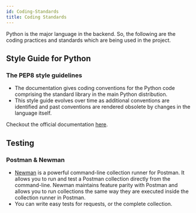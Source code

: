 ```yaml
---
id: Coding-Standards
title: Coding Standards
---
```


Python is the major language in the backend. So, the following are the coding practices and standards which are being used in the project.

## Style Guide for Python
### The PEP8 style guidelines
- The documentation gives coding conventions for the Python code comprising the standard library in the main Python distribution.
- This style guide evolves over time as additional conventions are identified and past conventions are rendered obsolete by changes in the language itself.

Checkout the official documentation [here](https://www.python.org/dev/peps/pep-0008/).

## Testing
### Postman & Newman
- [Newman](https://learning.postman.com/docs/running-collections/using-newman-cli/command-line-integration-with-newman/) is a powerful command-line collection runner for Postman. It allows you to run and test a Postman collection directly from the command-line. Newman maintains feature parity with Postman and allows you to run collections the same way they are executed inside the collection runner in Postman.
- You can write easy tests for requests, or the complete collection.
